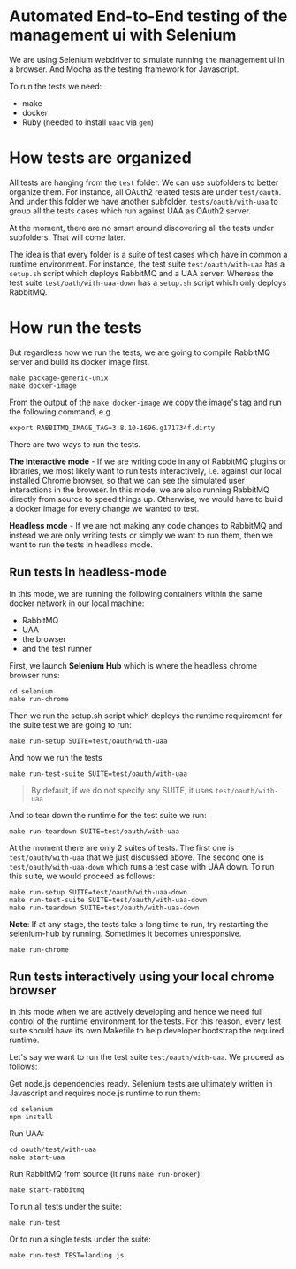 # Automated End-to-End testing of the management ui with Selenium

We are using Selenium webdriver to simulate running the management ui in a browser.
And Mocha as the testing framework for Javascript.

To run the tests we need:
- make
- docker
- Ruby (needed to install `uaac` via `gem`)

# How tests are organized

All tests are hanging from the `test` folder. We can use subfolders to better organize them.
For instance, all OAuth2 related tests are under `test/oauth`. And under this folder
we have another subfolder, `tests/oauth/with-uaa` to group all the tests cases which run against UAA as OAuth2 server.

At the moment, there are no smart around discovering all the tests under subfolders. That will come later.

The idea is that every folder is a suite of test cases which have in common a runtime environment. For instance,
the test suite `test/oauth/with-uaa` has a `setup.sh` script which deploys RabbitMQ and a UAA server.
Whereas the test suite `test/oath/with-uaa-down` has a `setup.sh` script which only deploys RabbitMQ.

# How run the tests

But regardless how we run the tests, we are going to compile RabbitMQ server and build its docker image first.
```
make package-generic-unix
make docker-image
```
From the output of the `make docker-image` we copy the image's tag and run the following
command, e.g.
```
export RABBITMQ_IMAGE_TAG=3.8.10-1696.g171734f.dirty
```

There are two ways to run the tests.

**The interactive mode** - If we are writing code in any of RabbitMQ plugins or
libraries, we most likely want to run tests interactively, i.e. against our local installed Chrome browser, so that we
can see the simulated user interactions in the browser. In this mode, we are also running RabbitMQ directly
from source to speed things up. Otherwise, we would have to build a docker image for every change we wanted to test.

**Headless mode** - If we are not making any code changes to RabbitMQ and instead
we are only writing tests or simply we want to run them, then we want to run the tests in headless mode.


## Run tests in headless-mode

In this mode, we are running the following containers within the same
docker network in our local machine:
 - RabbitMQ
 - UAA
 - the browser  
 - and the test runner

First, we launch **Selenium Hub** which is where the headless chrome browser runs:
```
cd selenium
make run-chrome
```

Then we run the setup.sh script which deploys the runtime requirement for the suite test we are going to run:
```
make run-setup SUITE=test/oauth/with-uaa
```

And now we run the tests
```
make run-test-suite SUITE=test/oauth/with-uaa
```
> By default, if we do not specify any SUITE, it uses `test/oauth/with-uaa`

And to tear down the runtime for the test suite we run:
```
make run-teardown SUITE=test/oauth/with-uaa
```

At the moment there are only 2 suites of tests. The first one is `test/oauth/with-uaa` that we just discussed above.
The second one is `test/oauth/with-uaa-down` which runs a test case with UAA down.
To run this suite, we would proceed as follows:

```
make run-setup SUITE=test/oauth/with-uaa-down
make run-test-suite SUITE=test/oauth/with-uaa-down
make run-teardown SUITE=test/oauth/with-uaa-down
```

**Note**: If at any stage, the tests take a long time to run, try restarting the selenium-hub by running. Sometimes it becomes unresponsive.
```
make run-chrome
```


## Run tests interactively using your local chrome browser

In this mode when we are actively developing and hence we need full control of the
runtime environment for the tests.
For this reason, every test suite should have its own Makefile to help developer bootstrap
the required runtime.

Let's say we want to run the test suite `test/oauth/with-uaa`. We proceed as follows:

Get node.js dependencies ready. Selenium tests are ultimately written in Javascript and
requires node.js runtime to run them:
```
cd selenium
npm install
```

Run UAA:
```
cd oauth/test/with-uaa
make start-uaa
```

Run RabbitMQ from source (it runs `make run-broker`):
```
make start-rabbitmq
```

To run all tests under the suite:
```
make run-test
```
Or to run a single tests under the suite:
```
make run-test TEST=landing.js
```
